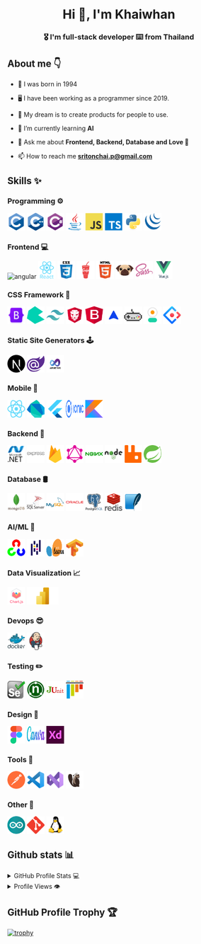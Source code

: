 <h1 align="center">Hi 👋, I'm Khaiwhan</h1>
<h3 align="center">🎖️ I'm full-stack developer ⌨️ from Thailand</h3>

## About me 👇

- 🎈 I was born in 1994

- 🖥️ I have been working as a programmer since 2019.

- 🌟 My dream is to create products for people to use.

- 🤖 I’m currently learning **AI**

- 💬 Ask me about **Frontend, Backend, Database and Love 💖**

- 📫 How to reach me **sritonchai.p@gmail.com**

## Skills ✨
### Programming ⚙️
<span> <img src="images/c.svg" alt="c" width="40" height="40"/> </span> 
<span> <img src="images/c++.svg" alt="cplusplus" width="40" height="40"/> </span>
<span> <img src="images/cshap.svg" alt="csharp" width="40" height="40"/> </span>
<span> <img src="images/java.svg" alt="java" width="40" height="40"/> </span>
<span> <img src="images/javascript.svg" alt="javascript" width="40" height="40"/> </span>
<span> <img src="images/typescript.svg" alt="typescript" width="40" height="40"/> </span>
<span> <img src="images/python.svg" alt="python" width="40" height="40"/> </span>
<span> <img src="images/jquery.svg" alt="jquery" width="40" height="40"/> </span>
### Frontend 💻
<span> <img src="images/angular.gif" alt="angular" width="40" height="40"/> </span>
<span> <img src="images/react.svg" alt="react" width="40" height="40"/> </span>
<span> <img src="images/css3.svg" alt="css3" width="40" height="40"/> </span>
<span> <img src="images/gulp.svg" alt="gulp" width="40" height="40"/> </span>
<span> <img src="images/html5.svg" alt="html5" width="40" height="40"/> </span>
<span> <img src="images/pug.svg" alt="pug" width="40" height="40"/> </span>
<span> <img src="images/sass.svg" alt="sass" width="40" height="40"/> </span>
<span> <img src="images/vue.svg" alt="vuejs" width="40" height="40"/> </span>
### CSS Framework 🎨
<span> <img src="images/bootstrap.png" alt="bootstrap" width="40" height="40"/> </span>
<span> <img src="images/bulma.svg" alt="bulma" width="40" height="40"/> </span>
<span> <img src="images/tailwindcss.svg" alt="tailwind" width="40" height="40"/> </span>
<span> <img src="images/primeng.webp" alt="primeng" width="40" height="40"/></span>
<span> <img src="images/ngx-bootstrap.svg" alt="ngxbootstrap" width="40" height="40"/></span>
<span> <img src="images/nebular.png" alt="nebular" width="40" height="40"/></span>
<span> <img src="images/nest.png" alt="nest" width="40" height="40"/></span>
<span> <img src="images/daisyui.png" alt="daisyui" width="40" height="40"/> </span>
<span> <img src="images/ngzoro.svg" alt="ngzoro" width="40" height="40"/> </span>
### Static Site Generators 🕹️
<span> <img src="images/nextjs.png" alt="nextjs" width="40" height="40"/> </span>
<span> <img src="images/blazor.png" alt="blazor" width="40" height="40"/> </span>
<span> <img src="images/dotnetmvc.png" alt="dotnetmvc" width="40" height="40"/> </span>
### Mobile 📱
<span> <img src="images/reactnative.svg" alt="reactnative" width="40" height="40"/> </span>
<span> <img src="images/dart.svg" alt="dart" width="40" height="40"/> </span>
<span> <img src="images/flutter.svg" alt="flutter" width="40" height="40"/> </span>
<span> <img src="images/ionic.svg" alt="ionic" width="40" height="40"/> </span>
<span> <img src="images/kotlin.svg" alt="kotlin" width="40" height="40"/> </span>
### Backend 🧮
<span> <img src="images/dotnet.svg" alt="dotnet" width="40" height="40"/> </span>
<span> <img src="images/express.svg" alt="express" width="40" height="40"/> </span>
<span> <img src="images/firebase.svg" alt="firebase" width="40" height="40"/> </span>
<span> <img src="images/graphql.svg" alt="graphql" width="40" height="40"/> </span>
<span> <img src="images/nginx.svg" alt="nginx" width="40" height="40"/> </span>
<span> <img src="images/nodejs.svg" alt="nodejs" width="40" height="40"/> </span>
<span> <img src="images/rabbitmq.svg" alt="rabbitMQ" width="40" height="40"/> </span>
<span> <img src="images/springio.svg" alt="spring" width="40" height="40"/> </span>
### Database 🛢️
<span> <img src="images/mongodb.svg" alt="mongodb" width="40" height="40"/> </span>
<span> <img src="images/microsoft-sql-server.svg" alt="mssql" width="40" height="40"/> </span>
<span> <img src="images/mysql.svg" alt="mysql" width="40" height="40"/> </span>
<span> <img src="images/oracle.svg" alt="oracle" width="40" height="40"/> </span>
<span> <img src="images/postgresql.svg" alt="postgresql" width="40" height="40"/> </span>
<span> <img src="images/redis.svg" alt="redis" width="40" height="40"/> </span>
<span> <img src="images/sqlite.svg" alt="sqlite" width="40" height="40"/> </span>
### AI/ML 🤖
<span> <img src="images/opencv.svg" alt="opencv" width="40" height="40"/> </span>
<span> <img src="images/pandas.svg" alt="pandas" width="40" height="40"/> </span>
<span> <img src="images/Scikit_learn.svg" alt="scikit_learn" width="40" height="40"/> </span>
<span> <img src="images/tensorflow.svg" alt="tensorflow" width="40" height="40"/> </span>
### Data Visualization 📈
<span> <img src="images/chartjs.svg" alt="chartjs" width="40" height="40"/> </span>
<span> <img src="images/powerbi.png" alt="powerbi" height="40" /> </span>
### Devops 😎
<span> <img src="images/docker.svg" alt="docker" width="40" height="40"/> </span>
<span> <img src="images/jenkins.svg" alt="jenkins" width="40" height="40"/> </span>
### Testing ✏️
<span> <img src="images/selenium.svg" alt="selenium" width="40" height="40"/> </span>
<span> <img src="images/nunit.png" alt="nunit" width="40" height="40"/> </span>
<span> <img src="images/junit.png" alt="junit" width="40" height="40"/> </span>
<span> <img src="images/pytest.svg" alt="pytest" width="40" height="40"/> </span>
### Design 🎨
<span> <img src="images/figma.svg" alt="figma" width="40" height="40"/> </span>
<span> <img src="images/canva.svg" alt="canva" width="40" height="40"> </span>
<span> <img src="images/xd.png" alt="xd" width="40" height="40"> </span>
### Tools 🔧
<span> <img src="images/postman.svg" alt="postman" width="40" height="40"/> </span>
<span> <img src="images/vscode.png" alt="vscode" width="40" height="40"/> </span>
<span> <img src="images/vs.svg" alt="vs" width="40" height="40"/> </span>
<span> <img src="images/dbeaver.png" alt="dbeaver" width="40" height="40"/> </span>
### Other 🎈
<span> <img src="images/arduino.svg" alt="arduino" width="40" height="40"/> </span>
<span> <img src="images/git.svg" alt="git" width="40" height="40"/> </span>
<span> <img src="images/linux.svg" alt="linux" width="40" height="40"/> </span>

## Github stats 📊
<details>
  <summary>GitHub Profile Stats 💻</summary>
  <br/>
    <a href="https://github.com/anuraghazra/github-readme-stats"><img alt="khaiwhan Github Stats" src="https://github-readme-stats.vercel.app/api/?username=khaiwhan&show_icons=true&count_private=true&theme=github_dark&hide_border=true" height="192px"/></a>
    <a href="https://github.com/anuraghazra/github-readme-stats"><img alt="khaiwhan Top Languages" src="https://github-readme-stats.vercel.app/api/top-langs/?username=khaiwhan&langs_count=8&layout=compact&theme=github_dark" height="192px"/></a>
  <br/>
</details>

<details>
  <summary>Profile Views 👁️</summary>
  <br/>
 <img src="https://komarev.com/ghpvc/?username=khaiwhan&label=Profile%20views&color=0e75b6&style=flat" alt="khaiwhan" />

</details>

## GitHub Profile Trophy 🏆

[![trophy](https://github-profile-trophy.vercel.app/?username=khaiwhan)](https://github.com/ryo-ma/github-profile-trophy)
